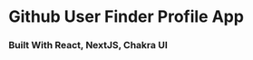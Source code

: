 # Github User Finder Profile  App 


### Built With React, NextJS, Chakra UI



<!-- # [App Demo] -->

